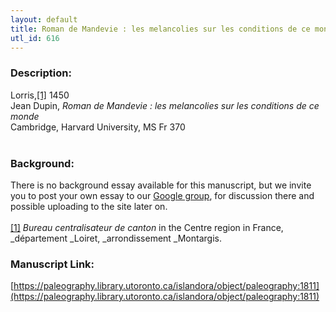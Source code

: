 ```yaml
---
layout: default
title: Roman de Mandevie : les melancolies sur les conditions de ce monde
utl_id: 616
---
```


### Description:

Lorris,<a id="_ftnref1">[[1]](#_ftn1)</a> 1450<br>
Jean Dupin, _Roman de Mandevie : les melancolies sur les conditions de ce monde_<br>
Cambridge, Harvard University, MS Fr 370<br>
 <br>


### Background:

There is no background essay available for this manuscript, but we invite you to post your own essay to our [Google group](https://paleography.library.utoronto.ca/content/group-work), for discussion there and possible uploading to the site later on.<br><br>
<a id="_ftn1">[[1]](#_ftnref1)</a> _Bureau centralisateur de canton_ in the Centre region in France, _département _Loiret, _arrondissement _Montargis. <br>


### Manuscript Link:

[https://paleography.library.utoronto.ca/islandora/object/paleography:1811](https://paleography.library.utoronto.ca/islandora/object/paleography:1811)